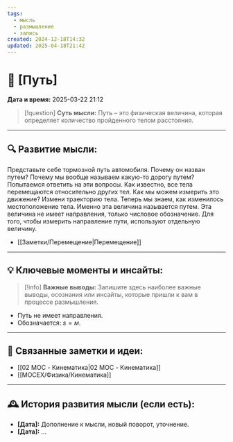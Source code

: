 ```yaml
---
tags:
  - мысль
  - размышление
  - запись
created: 2024-12-18T14:32
updated: 2025-04-18T21:42
---
```


# 💭  [Путь]

**Дата и время:** 2025-03-22 21:12

> [!question] **Суть мысли:**
> Путь – это физическая величина, которая определяет количество пройденного телом расстояния.

---

## 🔍 Развитие мысли:

Представьте себе тормозной путь автомобиля. Почему он назван путем? Почему мы вообще называем какую-то дорогу путем? Попытаемся ответить на эти вопросы. 
Как известно, все тела перемещаются относительно других тел. Как мы можем измерить это движение? Измени траекторию тела. Теперь мы знаем, как изменилось местоположение тела. Именно эта величина называется путем. Эта величина не имеет направления, только числовое обозначение. 
Для того, чтобы измерить направление пути, используют отдельную величину. 

- [[Заметки/Перемещение|Перемещение]]

---

## 💡 Ключевые моменты и инсайты:

> [!info] **Важные выводы:**
> Запишите здесь наиболее важные выводы, осознания или инсайты, которые пришли к вам в процессе размышления.

- Путь не имеет направления.
- Обозначается: $s = м$.

---

## 🔄 Связанные заметки и идеи:

- [[02 MOC - Кинематика|02 MOC - Кинематика]]
- [[MOCEX/Физика/Кинематика]]

---

## 🕰️ История развития мысли (если есть):

* **[Дата]:**  Дополнение к мысли, новый поворот, уточнение.
* **[Дата]:**  ...